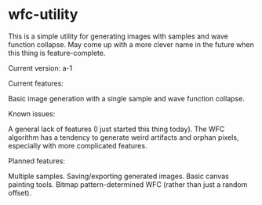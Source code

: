 # wfc-utility
This is a simple utility for generating images with samples and wave function collapse.
May come up with a more clever name in the future when this thing is feature-complete.

Current version: a-1

Current features:

Basic image generation with a single sample and wave function collapse.

Known issues:

A general lack of features (I just started this thing today).
The WFC algorithm has a tendency to generate weird artifacts and orphan pixels, especially with more complicated features.

Planned features:

Multiple samples.
Saving/exporting generated images.
Basic canvas painting tools.
Bitmap pattern-determined WFC (rather than just a random offset).
